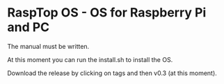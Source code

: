 # RaspTop OS - OS for Raspberry Pi and PC

The manual must be written.

At this moment you can run the install.sh to install the OS.

Download the release by clicking on tags and then v0.3 (at this moment).
